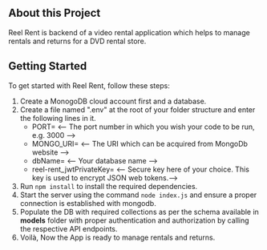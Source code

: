 ## About this Project

Reel Rent is backend of a video rental application which helps to manage rentals and returns for a DVD rental store.

## Getting Started

To get started with Reel Rent, follow these steps:

1. Create a MonogoDB cloud account first and a database.
2. Create a file named ".env" at the root of your folder structure and enter the following lines in it.
   - PORT= <-- The port number in which you wish your code to be run, e.g. 3000 -->
   - MONGO_URI= <-- The URI which can be acquired from MongoDb website -->
   - dbName= <-- Your database name -->
   - reel-rent_jwtPrivateKey= <-- Secure key here of your choice. This key is used to encrypt JSON web tokens.-->
3. Run `npm install` to install the required dependencies.
4. Start the server using the command `node index.js` and ensure a proper connection is established with mongodb.
5. Populate the DB with required collections as per the schema available in **models** folder with proper authentication and authorization by calling the respective API endpoints.
6. Voilà, Now the App is ready to manage rentals and returns.
